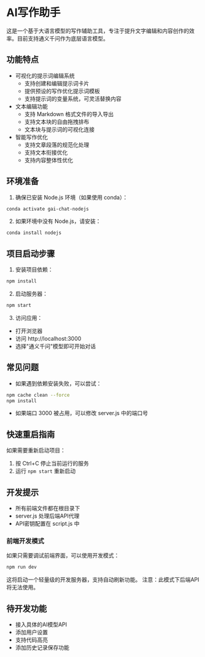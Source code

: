 # AI写作助手

这是一个基于大语言模型的写作辅助工具，专注于提升文字编辑和内容创作的效率。目前支持通义千问作为底层语言模型。

## 功能特点
- 可视化的提示词编辑系统
  - 支持创建和编辑提示词卡片
  - 提供预设的写作优化提示词模板
  - 支持提示词的变量系统，可灵活替换内容
- 文本编辑功能
  - 支持 Markdown 格式文件的导入导出
  - 支持文本块的自由拖拽排布
  - 文本块与提示词的可视化连接
- 智能写作优化
  - 支持文章段落的规范化处理
  - 支持文本衔接优化
  - 支持内容整体性优化

## 环境准备
1. 确保已安装 Node.js 环境（如果使用 conda）：
```bash
conda activate gai-chat-nodejs
```

2. 如果环境中没有 Node.js，请安装：
```bash
conda install nodejs
```

## 项目启动步骤
1. 安装项目依赖：
```bash
npm install
```

2. 启动服务器：
```bash
npm start
```

3. 访问应用：
- 打开浏览器
- 访问 http://localhost:3000
- 选择"通义千问"模型即可开始对话

## 常见问题
- 如果遇到依赖安装失败，可以尝试：
```bash
npm cache clean --force
npm install
```

- 如果端口 3000 被占用，可以修改 server.js 中的端口号

## 快速重启指南
如果需要重新启动项目：
1. 按 Ctrl+C 停止当前运行的服务
2. 运行 `npm start` 重新启动

## 开发提示
- 所有前端文件都在根目录下
- server.js 处理后端API代理
- API密钥配置在 script.js 中

### 前端开发模式
如果只需要调试前端界面，可以使用开发模式：
```bash
npm run dev
```
这将启动一个轻量级的开发服务器，支持自动刷新功能。
注意：此模式下后端API将无法使用。

## 待开发功能
- 接入具体的AI模型API
- 添加用户设置
- 支持代码高亮
- 添加历史记录保存功能 
